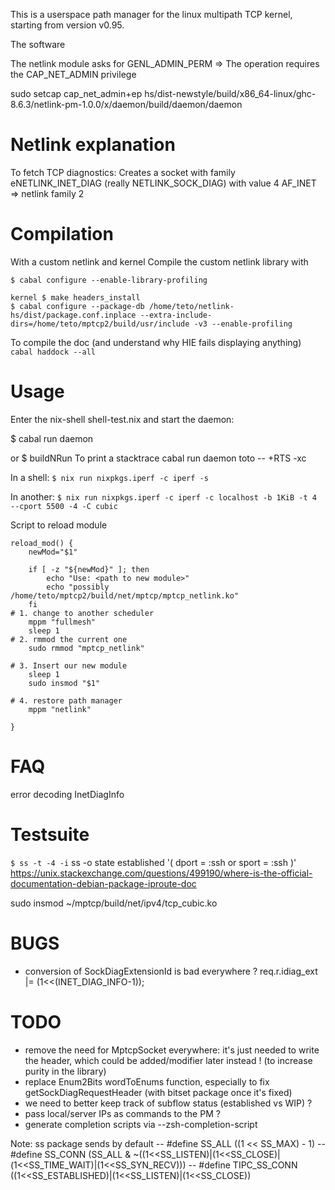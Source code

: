 This is a userspace path manager for the linux multipath TCP kernel, starting
from version v0.95.

The software

The netlink module asks for GENL_ADMIN_PERM => The operation requires the CAP_NET_ADMIN privilege

sudo setcap cap_net_admin+ep hs/dist-newstyle/build/x86_64-linux/ghc-8.6.3/netlink-pm-1.0.0/x/daemon/build/daemon/daemon

# Netlink explanation

To fetch TCP diagnostics:
Creates a socket with family eNETLINK_INET_DIAG (really NETLINK_SOCK_DIAG) with value 4
AF_INET => netlink family 2



# Compilation

With a custom netlink and kernel
Compile the custom netlink library with
```
$ cabal configure --enable-library-profiling
```
```
kernel $ make headers_install
$ cabal configure --package-db /home/teto/netlink-hs/dist/package.conf.inplace --extra-include-dirs=/home/teto/mptcp2/build/usr/include -v3 --enable-profiling
```


To compile the doc (and understand why HIE fails displaying anything)
`cabal haddock --all`

# Usage

Enter the nix-shell shell-test.nix and start the daemon:

$ cabal run daemon

or
$ buildNRun
To print a stacktrace
cabal run daemon toto -- +RTS -xc

In a shell:
`$ nix run nixpkgs.iperf -c iperf -s`

In another:
`$ nix run nixpkgs.iperf -c iperf -c localhost -b 1KiB -t 4 --cport 5500 -4 -C
cubic`


Script to reload module


```
reload_mod() {
    newMod="$1"

	if [ -z "${newMod}" ]; then
		echo "Use: <path to new module>"
		echo "possibly /home/teto/mptcp2/build/net/mptcp/mptcp_netlink.ko"
	fi
# 1. change to another scheduler
    mppm "fullmesh"
	sleep 1
# 2. rmmod the current one
    sudo rmmod "mptcp_netlink"

# 3. Insert our new module
	sleep 1
    sudo insmod "$1"

# 4. restore path manager
	mppm "netlink"

}
```


# FAQ
error decoding InetDiagInfo


# Testsuite
`$ ss -t -4 -i`
       ss -o state established '( dport = :ssh or sport = :ssh )'
https://unix.stackexchange.com/questions/499190/where-is-the-official-documentation-debian-package-iproute-doc

sudo insmod ~/mptcp/build/net/ipv4/tcp_cubic.ko

# BUGS
- conversion of SockDiagExtensionId is bad everywhere ? req.r.idiag_ext |= (1<<(INET_DIAG_INFO-1));

# TODO
- remove the need for MptcpSocket everywhere: it's just needed to write the
header, which could be added/modifier later instead ! (to increase purity in the
    library)
- replace Enum2Bits wordToEnums function, especially to fix getSockDiagRequestHeader
(with bitset package once it's fixed)
- we need to better keep track of subflow status (established vs WIP) ?
- pass local/server IPs as commands to the PM ?
- generate completion scripts via --zsh-completion-script


Note:
ss package sends by default
-- #define SS_ALL ((1 << SS_MAX) - 1)
-- #define SS_CONN (SS_ALL & ~((1<<SS_LISTEN)|(1<<SS_CLOSE)|(1<<SS_TIME_WAIT)|(1<<SS_SYN_RECV)))
-- #define TIPC_SS_CONN ((1<<SS_ESTABLISHED)|(1<<SS_LISTEN)|(1<<SS_CLOSE))



